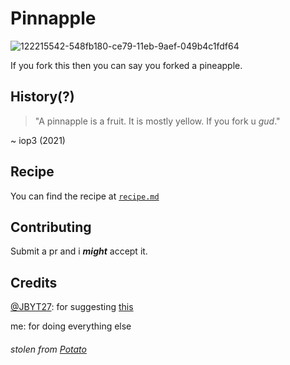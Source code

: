 # Pinnapple
![122215542-548fb180-ce79-11eb-9aef-049b4c1fdf64](https://user-images.githubusercontent.com/79815764/122243074-ae43ac00-ce78-11eb-85ef-f43c1ea06a78.png)

If you fork this then you can say you forked a pineapple.


## History(?)
> "A pinnapple is a fruit. It is mostly yellow. If you fork u *gud*."

~ iop3 (2021) 
## Recipe
You can find the recipe at [`recipe.md`](https://github.com/iop3/Pinnapple/blob/main/recipe.md)

## Contributing
Submit a pr and i ***might*** accept it.

## Credits
[@JBYT27](https://github.com/JBYT27): for suggesting [this](https://github.com/iop3/Pinnapple/issues/1)

me: for doing everything else
<br>
###### stolen from [Potato](https://github.com/drtshock/Potato)
